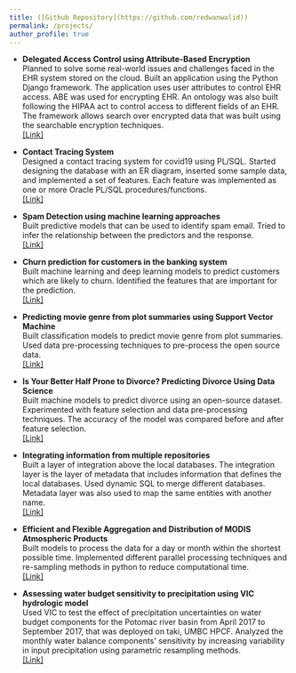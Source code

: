 ```yaml
---
title: ([Github Repository](https://github.com/redwanwalid))
permalink: /projects/
author_profile: true
---
```


* **Delegated Access Control using Attribute-Based Encryption**<br>
Planned to solve some real-world issues and challenges faced in the EHR system stored on the cloud. Built an application using the Python Django framework. The application uses user attributes to control EHR access. ABE was used for encrypting EHR. An ontology was also built following the HIPAA act to control access to different fields of an EHR. The framework allows search over encrypted data that was built using the searchable encryption techniques.<br>
[[Link]](https://knacc.umbc.edu/projects/delegated-access-control-using-attribute-based-encryption-abe/)


* **Contact Tracing System**<br>
Designed a contact tracing system for covid19 using PL/SQL. Started designing the database with an ER diagram, inserted some sample data, and implemented a set of features. Each feature was implemented as one or more Oracle PL/SQL procedures/functions.<br>
[[Link]](https://github.com/redwanwalid/Contact_tracing)


* **Spam Detection using machine learning approaches**<br>
Built predictive models that can be used to identify spam email. Tried to infer the relationship between the predictors and the response.<br>
[[Link]](https://github.com/redwanwalid/SpamDetection)


* **Churn prediction for customers in the banking system**<br>
Built machine learning and deep learning models to predict customers which are likely to churn. Identified the features that are important for the prediction.<br>
[[Link]](https://github.com/redwanwalid/ChurnPrediction)


* **Predicting movie genre from plot summaries using Support Vector Machine**<br>
Built classification models to predict movie genre from plot summaries. Used data pre-processing techniques to pre-process the open source data.<br>
[[Link]](https://github.com/redwanwalid/MovieGenrePrediction)


* **Is Your Better Half Prone to Divorce? Predicting Divorce Using Data Science**<br>
Built machine models to predict divorce using an open-source dataset. Experimented with feature selection and data pre-processing techniques. The accuracy of the model was compared before and after feature selection.<br>
[[Link]](https://github.com/redwanwalid/DivorcePrediction)


* **Integrating information from multiple repositories**<br>
Built a layer of integration above the local databases. The integration layer is the layer of metadata that includes information that defines the local databases. Used dynamic SQL to merge different databases. Metadata layer was also used to map the same entities with another name.<br>
[[Link]](https://github.com/redwanwalid/DatabaseIntegration)


* **Efficient and Flexible Aggregation and Distribution of MODIS Atmospheric Products**<br>
Built models to process the data for a day or month within the shortest possible time. Implemented different parallel processing techniques and re-sampling methods in python to reduce computational time.<br>
[[Link]](https://github.com/redwanwalid/MODIS-Aggregation)


* **Assessing water budget sensitivity to precipitation using VIC hydrologic model**<br>
Used VIC to test the effect of precipitation uncertainties on water budget components for the Potomac river basin from April 2017 to September 2017, that was deployed on taki, UMBC HPCF. Analyzed the monthly water balance components' sensitivity by increasing variability in input precipitation using parametric resampling methods.<br>
[[Link]](https://github.com/big-data-lab-umbc/cybertraining/tree/master/year-2-projects/team-1)